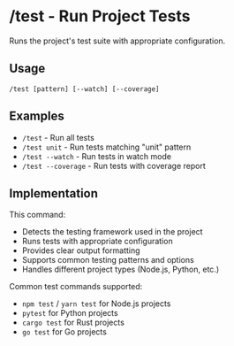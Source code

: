 # /test - Run Project Tests

Runs the project's test suite with appropriate configuration.

## Usage
```
/test [pattern] [--watch] [--coverage]
```

## Examples
- `/test` - Run all tests
- `/test unit` - Run tests matching "unit" pattern
- `/test --watch` - Run tests in watch mode
- `/test --coverage` - Run tests with coverage report

## Implementation

This command:

- Detects the testing framework used in the project
- Runs tests with appropriate configuration
- Provides clear output formatting
- Supports common testing patterns and options
- Handles different project types (Node.js, Python, etc.)

Common test commands supported:
- `npm test` / `yarn test` for Node.js projects
- `pytest` for Python projects
- `cargo test` for Rust projects
- `go test` for Go projects